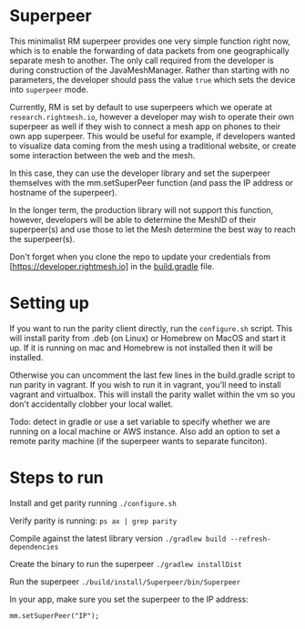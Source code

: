 # Superpeer
This minimalist RM superpeer provides one very simple function right
now, which is to enable the forwarding of data packets from one
geographically separate mesh to another. The only call required from the
developer is during construction of the JavaMeshManager. Rather than
starting with no parameters, the developer should pass the value `true`
which sets the device into `superpeer` mode.

Currently, RM is set by default to use superpeers which we operate at
`research.rightmesh.io`, however a developer may wish to operate their
own superpeer as well if they wish to connect a mesh app on phones to
their own app superpeer. This would be useful for example, if
developers wanted to visualize data coming from the mesh using a
traditional website, or create some interaction between the web and the
mesh.

In this case, they can use the developer
library and set the superpeer themselves with the mm.setSuperPeer
function (and pass the IP address or hostname of the superpeer).

In the longer term, the production library will not support this
function, however, developers will be able to determine the MeshID of
their superpeer(s) and use those to let the Mesh determine the best way
to reach the superpeer(s).

Don't forget when you clone the repo to update your credentials from
[https://developer.rightmesh.io] in the [build.gradle](build.gradle)
file.

# Setting up
If you want to run the parity client directly, run the `configure.sh`
script. This will install parity from .deb (on Linux) or Homebrew on MacOS
and start it up. If it is running on mac and Homebrew is not installed then it
will be installed.

Otherwise you can uncomment the last few lines in the
build.gradle script to run parity in vagrant. If you wish to run it
in vagrant, you'll need to install vagrant and virtualbox. This will
install the parity wallet within the vm so you don't accidentally
clobber your local wallet.

Todo: detect in gradle or use a set variable to specify whether we are
running on a local machine or AWS instance. Also add an option to set
a remote parity machine (if the superpeer wants to separate funciton).

# Steps to run
Install and get parity running
`./configure.sh`

Verify parity is running:
`ps ax | grep parity`

Compile against the latest library version
`./gradlew build --refresh-dependencies`

Create the binary to run the superpeer
`./gradlew installDist`

Run the superpeer
`./build/install/Superpeer/bin/Superpeer`

In your app, make sure you set the superpeer to the IP address:

`mm.setSuperPeer("IP");`
